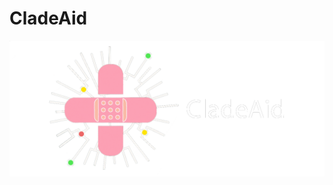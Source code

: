 # CladeAid
[![logo](https://raw.githubusercontent.com/mistergroot/cladeaid/refs/heads/main/cladeaid_logo.png)](https://github.com/mistergroot/cladeaid)
